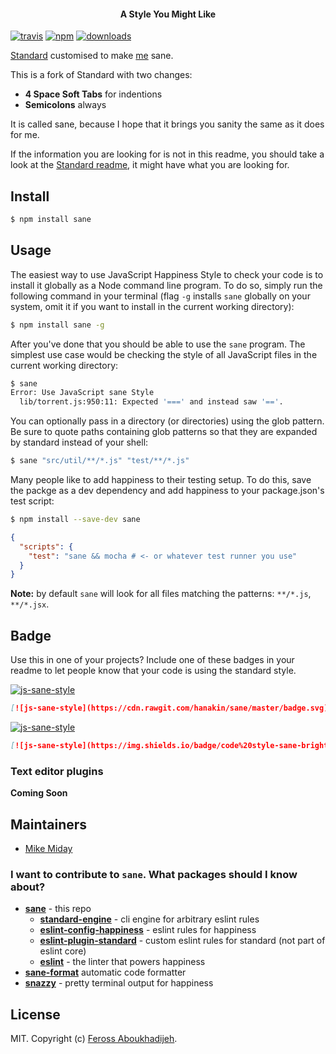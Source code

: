 <h4 align="center">A Style You Might Like</h4>

[![travis][travis-image]][travis-url]
[![npm][npm-image]][npm-url]
[![downloads][downloads-image]][downloads-url]

[travis-image]: https://img.shields.io/travis/hanakin/sane/master.svg
[travis-url]: https://travis-ci.org/hanakin/sane
[npm-image]: https://img.shields.io/npm/v/sane.svg
[npm-url]: https://npmjs.org/package/sane
[downloads-image]: https://img.shields.io/npm/dm/sane.svg
[downloads-url]: https://npmjs.org/package/sane

[Standard](https://github.com/feross/standard) customised to make [me](#maintainers) sane.

This is a fork of Standard with two changes:

- **4 Space Soft Tabs** for indentions
- **Semicolons** always

It is called sane, because I hope that it brings you sanity the same as it does for me.

If the information you are looking for is not in this readme, you should take a look at the [Standard readme](https://github.com/feross/standard), it might have what you are looking for.

## Install

```bash
$ npm install sane
```

## Usage

The easiest way to use JavaScript Happiness Style to check your code is to install it
globally as a Node command line program. To do so, simply run the following command in
your terminal (flag `-g` installs `sane` globally on your system, omit it if you want
to install in the current working directory):

```bash
$ npm install sane -g
```

After you've done that you should be able to use the `sane` program. The simplest use
case would be checking the style of all JavaScript files in the current working directory:

```bash
$ sane
Error: Use JavaScript sane Style
  lib/torrent.js:950:11: Expected '===' and instead saw '=='.
```

You can optionally pass in a directory (or directories) using the glob pattern. Be sure to quote paths containing glob patterns so that they are expanded by standard instead of your shell:

```bash
$ sane "src/util/**/*.js" "test/**/*.js"
```

Many people like to add happiness to their testing setup. To do this, save the packge as a dev dependency and add happiness to your package.json's test script:

```bash
$ npm install --save-dev sane
```

```json
{
  "scripts": {
    "test": "sane && mocha # <- or whatever test runner you use"
  }
}
```

**Note:** by default `sane` will look for all files matching the patterns: `**/*.js`, `**/*.jsx`.

## Badge

Use this in one of your projects? Include one of these badges in your readme to
let people know that your code is using the standard style.

[![js-sane-style](https://cdn.rawgit.com/hanakin/sane/master/badge.svg)](https://github.com/hanakin/sane)

```markdown
[![js-sane-style](https://cdn.rawgit.com/hanakin/sane/master/badge.svg)](https://github.com/hanakin/sane)
```

[![js-sane-style](https://img.shields.io/badge/code%20style-sane-brightgreen.svg)](https://github.com/hanakin/sane)

```markdown
[![js-sane-style](https://img.shields.io/badge/code%20style-sane-brightgreen.svg)](https://github.com/hanakin/sane)
```

### Text editor plugins

**Coming Soon**

## Maintainers

- [Mike Miday](https://www.github.com/hanakin)

### I want to contribute to `sane`. What packages should I know about?

- **[sane](https://github.com/hanakin/sane)** - this repo
  - **[standard-engine](https://github.com/flet/standard-engine)** - cli engine for arbitrary eslint rules
  - **[eslint-config-happiness](https://github.com/wesleytodd/eslint-config-happiness)** - eslint rules for happiness
  - **[eslint-plugin-standard](https://github.com/xjamundx/eslint-plugin-standard)** - custom eslint rules for standard (not part of eslint core)
  - **[eslint](https://github.com/eslint/eslint)** - the linter that powers happiness
- **[sane-format](https://github.com/hanakin/sane-format)** automatic code formatter
- **[snazzy](https://github.com/feross/snazzy)** - pretty terminal output for happiness

## License

MIT. Copyright (c) [Feross Aboukhadijeh](http://feross.org).
